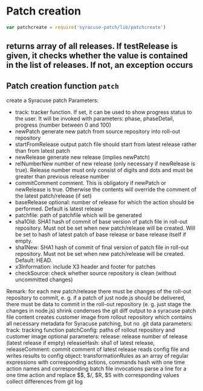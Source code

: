 # Patch creation  
```javascript
var patchcreate = require('syracuse-patch/lib/patchcreate')  
```

returns array of all releases. If testRelease is given, it checks whether the value is contained 
in the list of releases. If not, an exception occurs
-------------
## Patch creation function `patch`
create a Syracuse patch
Parameters:
-  track: tracker function. If set, it can be used to show progress status to the user. It will be invoked with parameters:
      phase, phaseDetail, progress (number between 0 and 100)
-  newPatch generate new patch from source repository into roll-out repository
-  startFromRelease output patch file should start from latest release rather than from latest patch
-  newRelease generate new release (implies newPatch)
-  relNumberNew number of new release (only necessary if newRelease is true). Release number must only consist of digits and dots and must be greater than previous release number
-  commitComment comment. This is obligatory if newPatch or newRelease is true. Otherwise the contents will override the comment of the latest patch/release (if set)
-  baseRelease  optional: number of release for which the action should be performed. Default is latest release
-  patchfile: path of patchfile which will be generated
-  sha1Old:  SHA1 hash of commit of base version of patch file in roll-out repository. Must not be set when new patch/release will be created. Will be set to hash of latest patch of base release or base release itself if empty.
-  sha1New:  SHA1 hash of commit of final version of patch file in roll-out repository. Must not be set when new patch/release will be created. Default: HEAD.
-  x3Information: include X3 header and footer for patches
-  checkSource: check whether source repository is clean (without uncommitted changes)

  Remark: for each new patch/release there must be changes of the roll-out repository to commit, e. g. if a patch of just node.js should be delivered, there must be data to commit in the roll-out repository
   (e. g. just stage the changes in node.js)
shrink
condenses the git diff output to a syracuse patch file content
creates customer image from rollout repository which contains all necessary metadata for Syracuse patching, but no .git data
parameters:
track: tracking function
 patchConfig: paths of rollout repository and customer image
optional parameters:
release: release number of release (latest release if empty)
releaseHash: sha1 of latest release,
releaseComment: commit comment of latest release 
reads config file and writes results to config object: transformationRules as an array of regular expressions with corresponding actions,
 commands hash with one time action names and corresponding batch file invocations
parse a line for a one time action and replace $$, $/, $R, $S with corresponding values
collect differences from git log
